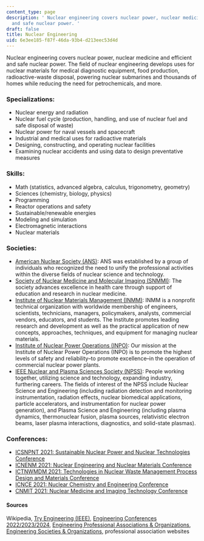 ```yaml
---
content_type: page
description: ' Nuclear engineering covers nuclear power, nuclear medicine and efficient
  and safe nuclear power. '
draft: false
title: Nuclear Engineering
uid: 6e3ee185-f87f-46da-93b4-d213eec53d4d
---
```

Nuclear engineering covers nuclear power, nuclear medicine and efficient and safe nuclear power. The field of nuclear engineering develops uses for nuclear materials for medical diagnostic equipment, food production, radioactive-waste disposal, powering nuclear submarines and thousands of homes while reducing the need for petrochemicals, and more.

### Specializations:

- Nuclear energy and radiation
- Nuclear fuel cycle (production, handling, and use of nuclear fuel and safe disposal of waste)
- Nuclear power for naval vessels and spacecraft
- Industrial and medical uses for radioactive materials
- Designing, constructing, and operating nuclear facilities
- Examining nuclear accidents and using data to design preventative measures

### Skills:

- Math (statistics, advanced algebra, calculus, trigonometry, geometry)
- Sciences (chemistry, biology, physics)
- Programming
- Reactor operations and safety
- Sustainable/renewable energies
- Modeling and simulation
- Electromagnetic interactions
- Nuclear materials

### Societies:

- [American Nuclear Society (ANS)](http://ans.org): ANS was established by a group of individuals who recognized the need to unify the professional activities within the diverse fields of nuclear science and technology.
- [Society of Nuclear Medicine and Molecular Imaging (SNMMI)](https://www.snmmi.org/): The society advances excellence in health care through support of education and research in nuclear medicine.
- [Institute of Nuclear Materials Management (INMM)](https://inmm.org/): INMM is a nonprofit technical organization with worldwide membership of engineers, scientists, technicians, managers, policymakers, analysts, commercial vendors, educators, and students. The Institute promotes leading research and development as well as the practical application of new concepts, approaches, techniques, and equipment for managing nuclear materials.
- [Institute of Nuclear Power Operations (INPO)](http://www.inpo.info/): Our mission at the Institute of Nuclear Power Operations (INPO) is to promote the highest levels of safety and reliability–to promote excellence–in the operation of commercial nuclear power plants.
- [IEEE Nuclear and Plasma Sciences Society (NPSS)](https://ieee-npss.org/): People working together, utilizing science and technology, expanding industry, furthering careers. The fields of interest of the NPSS include Nuclear Science and Engineering (including radiation detection and monitoring instrumentation, radiation effects, nuclear biomedical applications, particle accelerators, and instrumentation for nuclear power generation), and Plasma Science and Engineering (including plasma dynamics, thermonuclear fusion, plasma sources, relativistic electron beams, laser plasma interactions, diagnostics, and solid-state plasmas).

### Conferences:

- [ICSNPNT 2021: Sustainable Nuclear Power and Nuclear Technologies Conference](https://waset.org/sustainable-nuclear-power-and-nuclear-technologies-conference-in-may-2021-in-tokyo)
- [ICNENM 2021: Nuclear Engineering and Nuclear Materials Conference](https://waset.org/nuclear-engineering-and-nuclear-materials-conference-in-june-2021-in-san-francisco)
- [ICTNWMDM 2021: Technologies in Nuclear Waste Management Process Design and Materials Conference](https://waset.org/technologies-in-nuclear-waste-management-process-design-and-materials-conference-in-may-2021-in-tokyo)
- [ICNCE 2021: Nuclear Chemistry and Engineering Conference](https://waset.org/nuclear-chemistry-and-engineering-conference-in-june-2021-in-tokyo)
- [CNMIT 2021: Nuclear Medicine and Imaging Technology Conference](https://waset.org/nuclear-medicine-and-imaging-technology-conference-in-june-2021-in-new-york)

#### Sources

Wikipedia, [Try Engineering (IEEE)](http://tryengineering.org), [Engineering Conferences 2022/2023/2024](https://conferenceindex.org/conferences/engineering), [Engineering Professional Associations & Organizations](https://jobstars.com/engineering-professional-associations-organizations/), [Engineering Societies & Organizations](https://www.loc.gov/rr/scitech/SciRefGuides/eng-organizations.html), professional association websites